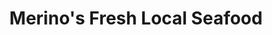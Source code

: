 ---
title: "Merino's Fresh Local Seafood"
url: /westport/merinos-fresh-local-seafood/
shop: Fisch
---